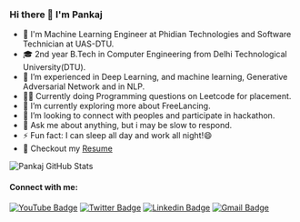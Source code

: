 ### Hi there 👋 I'm Pankaj

- 👨 I'm Machine Learning Engineer at Phidian Technologies and Software Technician at UAS-DTU. 
- 🎓 2nd year B.Tech in Computer Engineering from Delhi Technological University(DTU).
- 🔭 I’m experienced in  Deep Learning, and machine learning, Generative Adversarial Network and in NLP. 
- 👨‍💻 Currently doing Programming questions on Leetcode for placement.
- 🌱 I’m currently exploring more about FreeLancing.
- 👯 I’m looking to connect with peoples and participate in hackathon.
- 💬 Ask me about anything, but i may be slow to respond.
- ⚡ Fun fact: I can sleep all day and work all night!😄
- 📝 Checkout my [Resume](https://drive.google.com/file/d/1p608F_YSfFLzJlrrT12ftrDN-jDNN3DB/view?usp=sharing)

![Pankaj GitHub Stats](https://github-readme-stats.vercel.app/api?username=pankajrajput0312&hide=[%22issues%22,%22contribs%22]&show_icons=true&title_color=fff&icon_color=79ff97&text_color=9f9f9f&bg_color=151515)
<!---
![Pankaj MostLanguage Stats](https://github-readme-stats.vercel.app/api/top-langs/?username=pankajrajput0312&hide=[%22issues%22,%22contribs%22]&show_icons=true&title_color=fff&icon_color=79ff97&text_color=9f9f9f&bg_color=151515)
--->


#### **Connect with me:**
[![YouTube Badge](https://img.shields.io/badge/-CodeWithDevelopers-red?style=flat-square&logo=Youtube&logoColor=white%27)](https://www.youtube.com/channel/UCZBJCDd8ynI-RrXB4nMXryA)
[![Twitter Badge](https://img.shields.io/badge/-pankajrajput312-00acee?style=flat-square&logo=Twitter&logoColor=white)](https://twitter.com/Pankajrajput312)
[![Linkedin Badge](https://img.shields.io/badge/-pankajrajput0312-blue?style=flat-square&logo=linkedin&logoColor=white%27)](https://www.linkedin.com/in/pankaj-rajput-6551b61a0)
[![Gmail Badge](https://img.shields.io/badge/-pankajrajput020010-d14836?style=flat-square&logo=Gmail&logoColor=white&link=mailto:pankajrajput020010@gmail.com)](mailto:pankajrajput020010@gmail.com)
